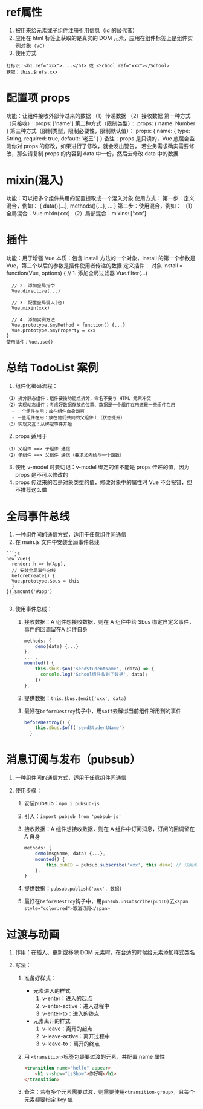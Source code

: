 # ref属性
  1. 被用来给元素或子组件注册引用信息（id 的替代者）
  2. 应用在 html 标签上获取的是真实的 DOM 元素，应用在组件标签上是组件实例对象（vc）
  3. 使用方式

    打标识：<h1 ref="xxx">....</h1> 或 <School ref="xxx"></School>
    获取：this.$refs.xxx

# 配置项 props
  功能：让组件接收外部传过来的数据
  （1）传递数据
      <Demo name="xxx"/>
  （2）接收数据
      第一种方式（只接收）：props: ['name']
      第二种方式（限制类型）：
        props: {
          name: Number
        }
      第三种方式（限制类型，限制必要性，限制默认值）：
        props: {
          name: {
            type: String,
            required: true,
            default: '老王'
          }
        }
  备注：props 是只读的，Vue 底层会监测你对 props 的修改，如果进行了修改，就会发出警告，
      若业务需求确实需要修改，那么请复制 props 的内容到 data 中一份，然后去修改 data 中的数据

# mixin(混入)
  功能：可以把多个组件共用的配置提取成一个混入对象
  使用方式：
    第一步：定义混合，例如：
    {
      data(){...},
      methods(){...},
      ...
    }
    第二步：使用混合，例如：
    （1）全局混合：Vue.mixin(xxx)
    （2）局部混合：mixins: ['xxx']

# 插件
  功能：用于增强 Vue
  本质：包含 install 方法的一个对象，install 的第一个参数是 Vue，第二个以后的参数是插件使用者传递的数据
  定义插件：
    对象.install = function(Vue, options) {
      // 1. 添加全局过滤器
      Vue.filter(...)

      // 2. 添加全局指令
      Vue.directive(...)
    
      // 3. 配置全局混入(合)
      Vue.mixin(xxx)
    
      // 4. 添加实例方法
      Vue.prototype.$myMethod = function() {...}
      Vue.prototype.$myProperty = xxx
    }
    使用插件：Vue.use()

# 总结 TodoList 案例
  1. 组件化编码流程：

    （1）拆分静态组件：组件要按功能点拆分，命名不要与 HTML 元素冲突
    （2）实现动态组件：考虑好数据存放的位置、数据是一个组件在用还是一些组件在用
      - 一个组件在用：放在组件自身即可
      - 一些组件在用：放在他们共同的父组件上（状态提升）
    （3）实现交互：从绑定事件开始
  2. props 适用于

    （1）父组件 ==> 子组件 通信
    （2）子组件 ==> 父组件 通信（要求父先给与一个函数）
  3. 使用 v-model 时要切记：v-model 绑定的值不能是 props 传递的值，因为 props 是不可以修改的
  4. props 传过来的若是对象类型的值，修改对象中的属性时 Vue 不会报错，但不推荐这么做

# 全局事件总线
  1. 一种组件间的通信方式，适用于任意组件间通信
  2. 在 main.js 文件中安装全局事件总线

	```js
	new Vue({
	  render: h => h(App),
	  // 安装全局事件总线
	  beforeCreate() {
	  Vue.prototype.$bus = this
	  }
	}).$mount('#app')
	```

	

3. 使用事件总线：

	1. 接收数据：A 组件想接收数据，则在 A 组件中给 $bus 绑定自定义事件，事件的回调留在A 组件自身

		```js
		methods: {
		    demo(data) {...}
		},
		... ,
		mounted() {
			this.$bus.$on('sendStudentName', (data) => {
		      console.log('School组件收到了数据', data);
		    })
		},
		```

	2. 提供数据：`this.$bus.$emit('xxx', data)`

	3. 最好在`beforeDestroy`钩子中，用`$off`去解绑当前组件所用到的事件

		```js
		beforeDestroy() {
		    this.$bus.$off('sendStudentName')
		  }
		```

# 消息订阅与发布（pubsub）

1. 一种组件间的通信方式，适用于任意组件间通信

2. 使用步骤：

	1. 安装pubsub：`npm i pubsub-js`

	2. 引入：`import pubsub from 'pubsub-js'`

	3. 接收数据：A 组件想接收数据，则在 A 组件中订阅消息，订阅的回调留在 A 自身

		```js
		methods: {
			demo(msgName, data) {...},
		    mounted() {
				this.pubID = pubsub.subscribe('xxx', this.demo) // 订阅消息
			},
		}
		```

	4. 提供数据：`pubsub.publish('xxx', 数据)`

	5. 最好在`beforeDestroy`钩子中，用`pubsub.unsubscribe(pubID)`去`<span style="color:red">取消订阅</span>`

# 过渡与动画

1. 作用：在插入、更新或移除 DOM 元素时，在合适的时候给元素添加样式类名

2. 写法：

	1. 准备好样式：

		- 元素进入的样式
			1. v-enter：进入的起点
			2. v-enter-active：进入过程中
			3. v-enter-to：进入的终点
		- 元素离开的样式
			1. v-leave：离开的起点
			2. v-leave-active：离开过程中
			3. v-leave-to：离开的终点

	2. 用 `<transition>`标签包裹要过渡的元素，并配置 name 属性

		```html
		<transition name="hello" appear>
			<h1 v-show="isShow">你好啊</h1>
		</transition>
		```

	3. 备注：若有多个元素需要过渡，则需要使用`<transition-group>`，且每个元素都要指定 key 值

​	